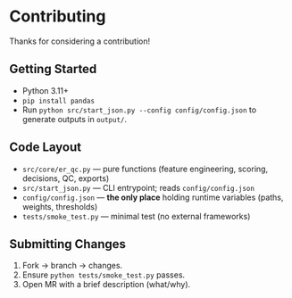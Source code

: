 # Contributing

Thanks for considering a contribution!

## Getting Started
- Python 3.11+
- `pip install pandas`
- Run `python src/start_json.py --config config/config.json` to generate outputs in `output/`.

## Code Layout
- `src/core/er_qc.py` — pure functions (feature engineering, scoring, decisions, QC, exports)
- `src/start_json.py` — CLI entrypoint; reads `config/config.json`
- `config/config.json` — **the only place** holding runtime variables (paths, weights, thresholds)
- `tests/smoke_test.py` — minimal test (no external frameworks)

## Submitting Changes
1. Fork → branch → changes.
2. Ensure `python tests/smoke_test.py` passes.
3. Open MR with a brief description (what/why).